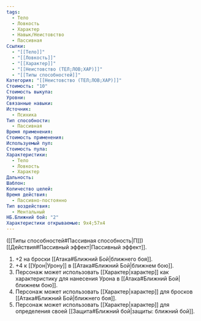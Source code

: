 ```yaml
---
tags:
  - Тело
  - Ловкость
  - Характер
  - Навык/Неистовство
  - Пассивная
Ссылки:
  - "[[Тело]]"
  - "[[Ловкость]]"
  - "[[Характер]]"
  - "[[Неистовство (ТЕЛ;ЛОВ;ХАР)]]"
  - "[[Типы способностей]]"
Категория: "[[Неистовство (ТЕЛ;ЛОВ;ХАР)]]"
Стоимость: "10"
Стоимость выкупа: 
Уровни: 
Связанные навыки: 
Источник:
  - Психика
Тип способности:
  - Пассивная
Время применения: 
Стоимость применения: 
Используемый пул: 
Стоимость пула: 
Характеристики:
  - Тело
  - Ловкость
  - Характер
Дальность: 
Шаблон: 
Количество целей: 
Время действия:
  - Пассивно-постоянно
Тип воздействия:
  - Ментальный
НБ.Ближний бой: "2"
Характеристики открываемые: 9x4;57x4
---
```

([[Типы способностей#Пассивная способность|П]]) [[Действия#Пассивный эффект|Пассивный эффект]]. 

1. +2 на броски [[Атака#Ближний Бой|ближнего боя]].
2. +4 к [[Урон|Урону]] в [[Атака#Ближний Бой|ближнем бою]].
3. Персонаж может использовать [[Характер|характер]] как характеристику для нанесения Урона в [[Атака#Ближний Бой|ближнем бою]].
4. Персонаж может использовать [[Характер|характер]] для бросков [[Атака#Ближний Бой|ближнего боя]].
5. Персонаж может использовать [[Характер|характер]] для определения своей [[Защита#Ближний бой|защиты: ближний бой]].
